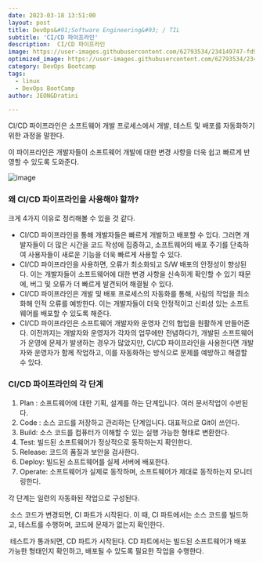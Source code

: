 ```yaml
---
date: 2023-03-18 13:51:00
layout: post
title: DevOps&#91;Software Engineering&#93; / TIL
subtitle: 'CI/CD 파이프라인'
description:  CI/CD 파이프라인
image: https://user-images.githubusercontent.com/62793534/234149747-fd9c41f6-fa6f-44cc-be0e-1c219031dd33.jpg
optimized_image: https://user-images.githubusercontent.com/62793534/234149747-fd9c41f6-fa6f-44cc-be0e-1c219031dd33.jpg
category: DevOps Bootcamp
tags:
  - linux
  - DevOps BootCamp
author: JEONGDratini

---
```


CI/CD 파이프라인은 소프트웨어 개발 프로세스에서 개발, 테스트 및 배포를 자동화하기 위한 과정을 말한다.

이 파이프라인은 개발자들이 소프트웨어 개발에 대한 변경 사항을 더욱 쉽고 빠르게 반영할 수 있도록 도와준다.

![image](https://user-images.githubusercontent.com/62793534/234154801-4cce390a-6700-4aee-b4dd-c771d1aeb504.png)

### 왜 CI/CD 파이프라인을 사용해야 할까?

크게 4가지 이유로 정리해볼 수 있을 것 같다.

-   CI/CD 파이프라인을 통해 개발자들은 빠르게 개발하고 배포할 수 있다. 그러면 개발자들이 더 많은 시간을 코드 작성에 집중하고, 소프트웨어의 배포 주기를 단축하여 사용자들이 새로운 기능을 더욱 빠르게 사용할 수 있다.
-   CI/CD 파이프라인을 사용하면, 오류가 최소화되고 S/W 배포의 안정성이 향상된다. 이는 개발자들이 소프트웨어에 대한 변경 사항을 신속하게 확인할 수 있기 때문에, 버그 및 오류가 더 빠르게 발견되어 해결될 수 있다.
-   CI/CD 파이프라인은 개발 및 배포 프로세스의 자동화를 통해, 사람의 작업을 최소화해 인적 오류를 예방한다. 이는 개발자들이 더욱 안정적이고 신뢰성 있는 소프트웨어를 배포할 수 있도록 해준다.
-   CI/CD 파이프라인은 소프트웨어 개발자와 운영자 간의 협업을 원활하게 만들어준다. 이전까지는 개발자와 운영자가 각자의 업무에만 전념하다가, 개발된 소프트웨어가 운영에 문제가 발생하는 경우가 많았지만, CI/CD 파이프라인을 사용한다면 개발자와 운영자가 함께 작업하고, 이를 자동화하는 방식으로 문제를 예방하고 해결할 수 있다.

### CI/CD 파이프라인의 각 단계

1.  Plan : 소프트웨어에 대한 기획, 설계를 하는 단계입니다. 여러 문서작업이 수반된다.
2.  Code : 소스 코드를 저장하고 관리하는 단계입니다. 대표적으로 Git이 쓰인다.
3.  Build: 소스 코드를 컴퓨터가 이해할 수 있는 실행 가능한 형태로 변환한다.
4.  Test: 빌드된 소프트웨어가 정상적으로 동작하는지 확인한다.
5.  Release: 코드의 품질과 보안을 검사한다.
6.  Deploy: 빌드된 소프트웨어를 실제 서버에 배포한다.
7.  Operate: 소프트웨어가 실제로 동작하며, 소프트웨어가 제대로 동작하는지 모니터링한다.

각 단계는 일련의 자동화된 작업으로 구성된다.

 소스 코드가 변경되면, CI 파트가 시작된다. 이 때, CI 파트에서는 소스 코드를 빌드하고, 테스트를 수행하며, 코드에 문제가 없는지 확인한다.

 테스트가 통과되면, CD 파트가 시작된다. CD 파트에서는 빌드된 소프트웨어가 배포 가능한 형태인지 확인하고, 배포될 수 있도록 필요한 작업을 수행한다.
